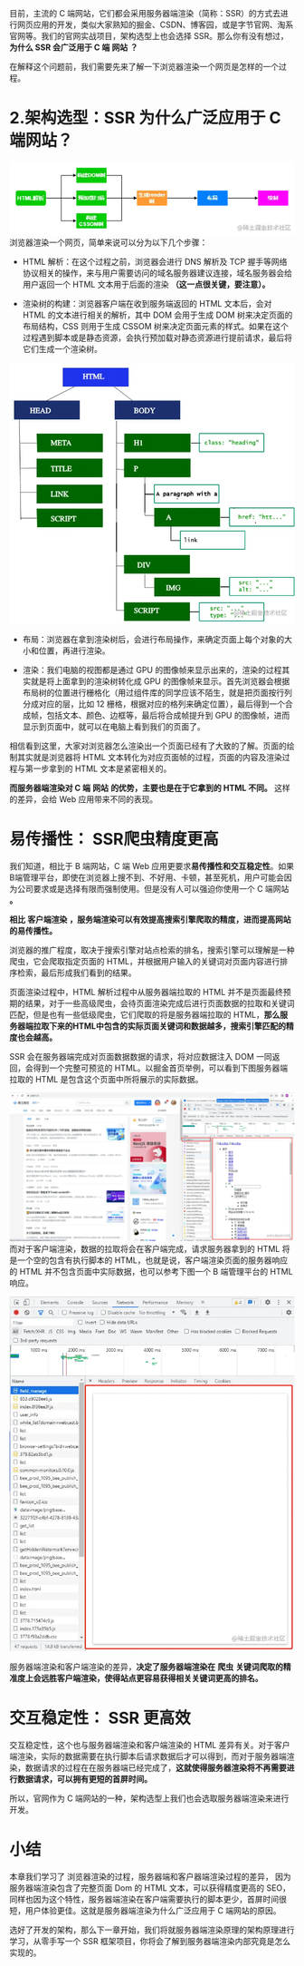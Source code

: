 目前，主流的 C 端网站，它们都会采用服务器端渲染（简称：SSR）的方式去进行网页应用的开发，类似大家熟知的掘金、CSDN、博客园，或是字节官网、淘系官网等。我们的官网实战项目，架构选型上也会选择 SSR。那么你有没有想过，**为什么 SSR 会广泛用于 C 端** **网站** **？**

在解释这个问题前，我们需要先来了解一下浏览器渲染一个网页是怎样的一个过程。

# 2.架构选型：SSR 为什么广泛应用于 C端网站？

![image.png](./images/b87ebcb18391c688b9b81d262a31b924.webp )
浏览器渲染一个网页，简单来说可以分为以下几个步骤：

-   HTML 解析：在这个过程之前，浏览器会进行 DNS 解析及 TCP 握手等网络协议相关的操作，来与用户需要访问的域名服务器建议连接，域名服务器会给用户返回一个 HTML 文本用于后面的渲染 **（这一点很关键，要注意）。**

<!---->

-   渲染树的构建：浏览器客户端在收到服务端返回的 HTML 文本后，会对 HTML 的文本进行相关的解析，其中 DOM 会用于生成 DOM 树来决定页面的布局结构，CSS 则用于生成 CSSOM 树来决定页面元素的样式。如果在这个过程遇到脚本或是静态资源，会执行预加载对静态资源进行提前请求，最后将它们生成一个渲染树。

![image.png](./images/16889ad3537ed777300d5666cc7b7e73.webp )
-   布局：浏览器在拿到渲染树后，会进行布局操作，来确定页面上每个对象的大小和位置，再进行渲染。

<!---->

-   渲染：我们电脑的视图都是通过 GPU 的图像帧来显示出来的，渲染的过程其实就是将上面拿到的渲染树转化成 GPU 的图像帧来显示。首先浏览器会根据布局树的位置进行栅格化（用过组件库的同学应该不陌生，就是把页面按行列分成对应的层，比如 12 栅格，根据对应的格列来确定位置），最后得到一个合成帧，包括文本、颜色、边框等，最后将合成帧提升到 GPU 的图像帧，进而显示到页面中，就可以在电脑上看到我们的页面了。

相信看到这里，大家对浏览器怎么渲染出一个页面已经有了大致的了解。页面的绘制其实就是浏览器将 HTML 文本转化为对应页面帧的过程，页面的内容及渲染过程与第一步拿到的 HTML 文本是紧密相关的。

**而服务器端渲染对 C 端** **网站** **的优势，主要也是在于它拿到的 HTML 不同。** 这样的差异，会给 Web 应用带来不同的表现。

# **易传播性：** **SSR爬虫精度更高**

我们知道，相比于 B 端网站，C 端 Web 应用更要求**易传播性和交互稳定性**。如果B端管理平台，即使在浏览器上搜不到、不好用、卡顿，甚至死机，用户可能会因为公司要求或是选择有限而强制使用。但是没有人可以强迫你使用一个 C 端网站 **。**

**相比** **客户端渲染** **，服务端渲染可以有效提高搜索引擎爬取的精度，进而提高网站的易传播性。**

浏览器的推广程度，取决于搜索引擎对站点检索的排名，搜索引擎可以理解是一种爬虫，它会爬取指定页面的 HTML，并根据用户输入的关键词对页面内容进行排序检索，最后形成我们看到的结果。

页面渲染过程中，HTML 解析过程中从服务器端拉取的 HTML 并不是页面最终预期的结果，对于一些高级爬虫，会待页面渲染完成后进行页面数据的拉取和关键词匹配，但是也有一些低级爬虫，它们爬取的将是服务器端拉取的 HTML，**那么服务器端拉取下来的HTML中包含的实际页面关键词和数据越多，搜索引擎匹配的精度也会越高。**

SSR 会在服务器端完成对页面数据数据的请求，将对应数据注入 DOM 一同返回，会得到一个完整可预览的 HTML。以掘金首页举例，可以看到下图服务器端拉取的 HTML 是包含这个页面中所将展示的实际数据。


![image.png](./images/59a4c3d381eb444178e57a69f3e0bb2d.webp )
而对于客户端渲染，数据的拉取将会在客户端完成，请求服务器拿到的 HTML 将是一个空的包含有执行脚本的 HTML，也就是说，客户端渲染页面的服务器响应的 HTML 并不包含页面中实际数据，也可以参考下图一个 B 端管理平台的 HTML 响应。

![image.png](./images/5ca875709df56632e3cd114ae42616aa.webp )

服务器端渲染和客户端渲染的差异，**决定了服务器端渲染在** **爬虫** **关键词爬取的精准度上会远胜客户端渲染，使得站点更容易获得相关关键词更高的排名。**

# **交互稳定性：** **SSR** **更高效**

交互稳定性，这个也与服务器端渲染和客户端渲染的 HTML 差异有关。对于客户端渲染，实际的数据需要在执行脚本后请求数据后才可以得到，而对于服务器端渲染，数据请求的过程在在服务器端已经完成了，**这就使得服务器渲染将不再需要进行数据请求，可以拥有更短的首屏时间。**

所以，官网作为 C 端网站的一种，架构选型上我们也会选取服务器端渲染来进行开发。

# 小结

本章我们学习了 浏览器渲染的过程，服务器端和客户器端渲染过程的差异， 因为服务器端渲染包含了完整页面 Dom 的 HTML 文本，可以获得精度更高的 SEO，同样也因为这个特性，服务器端渲染在客户端需要执行的脚本更少，首屏时间很短，用户体验更佳。这就是服务器端渲染为什么广泛应用于 C 端网站的原因。

选好了开发的架构，那么下一章开始，我们将就服务器端渲染原理的架构原理进行学习，从零手写一个 SSR 框架项目，你将会了解到服务器端渲染内部究竟是怎么实现的。